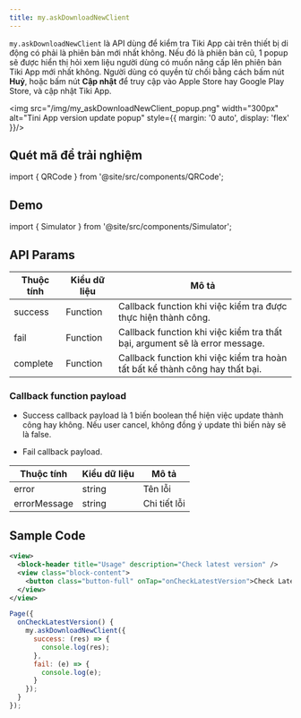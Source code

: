 ```yaml
---
title: my.askDownloadNewClient
---
```


`my.askDownloadNewClient` là API dùng để kiểm tra Tiki App cài trên thiết bị di động có phải là phiên bản mới nhất không. Nếu đó là phiên bản cũ, 1 popup sẽ được hiển thị hỏi xem liệu người dùng có muốn nâng cấp lên phiên bản Tiki App mới nhất không. Người dùng có quyền từ chối bằng cách bấm nút **Huỷ**, hoặc bấm nút **Cập nhật** để truy cập vào Apple Store hay Google Play Store, và cập nhật Tiki App.

<img src="/img/my_askDownloadNewClient_popup.png" width="300px" alt="Tini App version update popup" style={{ margin: '0 auto', display: 'flex' }}/>

## Quét mã để trải nghiệm

import { QRCode } from '@site/src/components/QRCode';

<QRCode page="pages/api/update-client/index" />

## Demo

import { Simulator } from '@site/src/components/Simulator';

<Simulator page="pages/api/update-client/index" />

## API Params

| Thuộc tính | Kiểu dữ liệu | Mô tả                                                                        |
| ---------- | ------------ | ---------------------------------------------------------------------------- |
| success    | Function     | Callback function khi việc kiểm tra được thực hiện thành công.               |
| fail       | Function     | Callback function khi việc kiểm tra thất bại, argument sẽ là error message.  |
| complete   | Function     | Callback function khi việc kiểm tra hoàn tất bất kể thành công hay thất bại. |

### Callback function payload

- Success callback payload là 1 biến boolean thể hiện việc update thành công hay không. Nếu user cancel, không đồng ý update thì biến này sẽ là false.

- Fail callback payload.

| Thuộc tính   | Kiểu dữ liệu | Mô tả        |
| ------------ | ------------ | ------------ |
| error        | string       | Tên lỗi      |
| errorMessage | string       | Chi tiết lỗi |

## Sample Code

```xml title=index.txml
<view>
  <block-header title="Usage" description="Check latest version" />
  <view class="block-content">
    <button class="button-full" onTap="onCheckLatestVersion">Check Latest Version</button>
  </view>
</view>
```

```js title=index.js
Page({
  onCheckLatestVersion() {
    my.askDownloadNewClient({
      success: (res) => {
        console.log(res);
      },
      fail: (e) => {
        console.log(e);
      }
    });
  }
});
```
